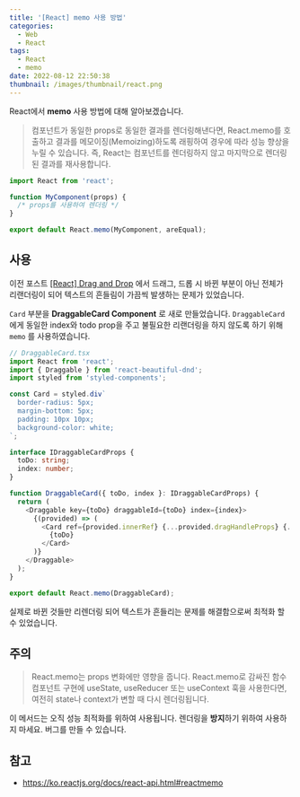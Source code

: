 ```yaml
---
title: '[React] memo 사용 방법'
categories:
  - Web
  - React
tags:
  - React
  - memo
date: 2022-08-12 22:50:38
thumbnail: /images/thumbnail/react.png
---
```


React에서 **memo** 사용 방법에 대해 알아보겠습니다.

> 컴포넌트가 동일한 props로 동일한 결과를 렌더링해낸다면, React.memo를 호출하고 결과를 메모이징(Memoizing)하도록 래핑하여 경우에 따라 성능 향상을 누릴 수 있습니다. 즉, React는 컴포넌트를 렌더링하지 않고 마지막으로 렌더링된 결과를 재사용합니다.

```ts
import React from 'react';

function MyComponent(props) {
  /* props를 사용하여 렌더링 */
}

export default React.memo(MyComponent, areEqual);
```

## 사용

이전 포스트 [[React] Drag and Drop](https://hgko1207.github.io/2022/08/12/react-8/) 에서 드래그, 드롭 시 바뀐 부분이 아닌 전체가 리랜더링이 되어 텍스트의 흔들림이 가끔씩 발생하는 문제가 있었습니다.

`Card` 부분을 **DraggableCard Component** 로 새로 만들었습니다. `DraggableCard` 에게 동일한 index와 todo prop을 주고 불필요한 리랜더링을 하지 않도록 하기 위해 `memo` 를 사용하였습니다.

```ts
// DraggableCard.tsx
import React from 'react';
import { Draggable } from 'react-beautiful-dnd';
import styled from 'styled-components';

const Card = styled.div`
  border-radius: 5px;
  margin-bottom: 5px;
  padding: 10px 10px;
  background-color: white;
`;

interface IDraggableCardProps {
  toDo: string;
  index: number;
}

function DraggableCard({ toDo, index }: IDraggableCardProps) {
  return (
    <Draggable key={toDo} draggableId={toDo} index={index}>
      {(provided) => (
        <Card ref={provided.innerRef} {...provided.dragHandleProps} {...provided.draggableProps}>
          {toDo}
        </Card>
      )}
    </Draggable>
  );
}

export default React.memo(DraggableCard);
```

실제로 바뀐 것들만 리렌더링 되어 텍스트가 흔들리는 문제를 해결함으로써 최적화 할 수 있었습니다.

## 주의

> React.memo는 props 변화에만 영향을 줍니다. React.memo로 감싸진 함수 컴포넌트 구현에 useState, useReducer 또는 useContext 훅을 사용한다면, 여전히 state나 context가 변할 때 다시 렌더링됩니다.

이 메서드는 오직 성능 최적화를 위하여 사용됩니다. 렌더링을 **방지**하기 위하여 사용하지 마세요. 버그를 만들 수 있습니다.

## 참고

- https://ko.reactjs.org/docs/react-api.html#reactmemo
